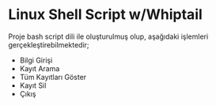 # Linux Shell Script w/Whiptail
Proje bash script dili ile oluşturulmuş olup, aşağıdaki işlemleri gerçekleştirebilmektedir;
<ul>
                    <li>Bilgi Girişi</li>
                    <li>Kayıt Arama</li>
                    <li>Tüm Kayıtları Göster</li>
                    <li>Kayıt Sil</li>
                    <li>Çıkış</li>
                    </ul>
